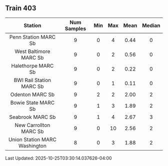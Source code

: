 ## Train 403

| Station | Num Samples | Min | Max | Mean | Median |
| :-----: | :---------: | :-: | :-: | :--: | :----: |
| Penn Station MARC Sb | 9 | 0 | 4 | 0.44 | 0 |
| West Baltimore MARC Sb | 9 | 0 | 2 | 0.56 | 0 |
| Halethorpe MARC Sb | 9 | 0 | 2 | 0.22 | 0 |
| BWI Rail Station MARC Sb | 9 | 0 | 1 | 0.11 | 0 |
| Odenton MARC Sb | 9 | 2 | 2 | 2.00 | 2 |
| Bowie State MARC Sb | 9 | 1 | 3 | 1.89 | 2 |
| Seabrook MARC Sb | 9 | 1 | 4 | 2.67 | 3 |
| New Carrollton MARC Sb | 9 | 0 | 10 | 2.56 | 2 |
| Union Station MARC Washington | 8 | 0 | 3 | 1.88 | 2 |


Last Updated: 2025-10-25T03:30:14.037626-04:00